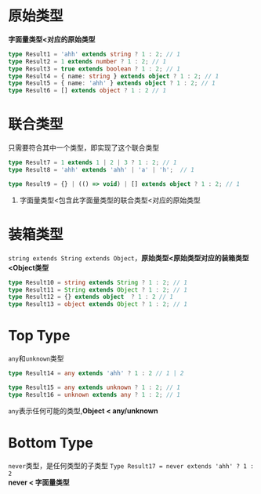 # 原始类型
**字面量类型<对应的原始类型**
``` typescript
type Result1 = 'ahh' extends string ? 1 : 2; // 1
type Result2 = 1 extends number ? 1 : 2; // 1
type Result3 = true extends boolean ? 1 : 2; // 1
type Result4 = { name: string } extends object ? 1 : 2; // 1
type Result5 = { name: 'ahh' } extends object ? 1 : 2; // 1
type Result6 = [] extends object ? 1 : 2 // 1
```

# 联合类型
只需要符合其中一个类型，即实现了这个联合类型
``` typescript
type Result7 = 1 extends 1 | 2 | 3 ? 1 : 2; // 1
type Result8 = 'ahh' extends 'ahh' | 'a' | 'h';  // 1

type Result9 = {} | (() => void) | [] extends object ? 1 : 2; // 1
```
1. 字面量类型<包含此字面量类型的联合类型<对应的原始类型

# 装箱类型
`string extends String extends Object`，**原始类型<原始类型对应的装箱类型<Object类型**
``` typescript
type Result10 = string extends String ? 1 : 2; // 1 
type Result11 = String extends Object ? 1 : 2; // 1
type Result12 = {} extends object  ? 1 : 2 // 1
type Result13 = object extends Object ? 1 : 2; // 1
```

# Top Type
`any`和`unknown`类型
``` typescript
type Result14 = any extends 'ahh' ? 1 : 2 // 1 | 2

type Result15 = any extends unknown ? 1 : 2; // 1
type Result16 = unknown extends any ? 1 : 2; // 1
```
`any`表示任何可能的类型,**Object < any/unknown**

# Bottom Type
`never`类型，是任何类型的子类型
`Type Result17 = never extends 'ahh' ? 1 : 2`    
**never < 字面量类型**
